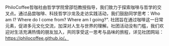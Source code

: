 PhiloCoffee哲咖社由哲学学院曾邵恺教授指导，我们致力于探索咖啡与哲学的交叉点。通过品尝咖啡、科技哲学沙龙及走访实践活动，我们鼓励同学思考：Who am I? Where do I come from? Where am I going?". 社团旨在通过咖啡这一日常元素，促进多元文化交流，加深对人生与世界的理解。社团活动没有门槛，我们欢迎对生活充满热情的朋友加入，共同享受这一思考与品味的旅程，详见社团网站：https://philocoffee.github.io/。


